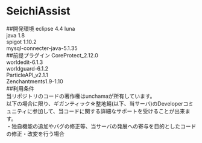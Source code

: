 # SeichiAssist
##開発環境
eclipse 4.4 luna<br>
java 1.8<br>
spigot 1.10.2<br>
mysql-connecter-java-5.1.35<br>
##前提プラグイン
CoreProtect_2.12.0<br>
worldedit-6.1.3<br>
worldguard-6.1.2<br>
ParticleAPI_v2.1.1<br>
Zenchantments1.9-1.10<br>
##利用条件<br>
当リポジトリのコードの著作権はunchamaが所有しています。<br>
以下の場合に限り、ギガンティック☆整地鯖(以下、当サーバ)のDeveloperコミュニティに参加して、当コードに関する詳細なサポートを受けることが出来ます。<br>
・独自機能の追加やバグの修正等、当サーバの発展への寄与を目的としたコードの修正・改変を行う場合<br>

